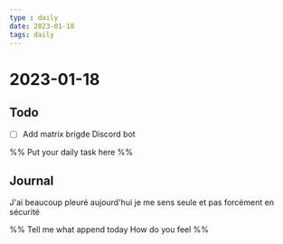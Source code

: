 ```yaml
---
type : daily
date: 2023-01-18
tags: daily
---
```


# 2023-01-18

## Todo

- [ ] Add matrix brigde Discord bot

%%
Put your daily task here
%%


## Journal 
J'ai beaucoup pleuré aujourd'hui je me sens seule et pas forcément en sécurité

%%
Tell me what append today
How do you feel
%%